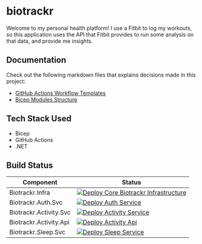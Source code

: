 # biotrackr

Welcome to my personal health platform! I use a Fitbit to log my workouts, so this application uses the API that Fitbit provides to run some analysis on that data, and provide me insights.

## Documentation

Check out the following markdown files that explains decisions made in this project:

- [GitHub Actions Workflow Templates](./docs/github-workflow-templates.md)
- [Bicep Modules Structure](./docs/bicep-modules-structure.md)

## Tech Stack Used

- Bicep
- GitHub Actions
- .NET

## Build Status

| Component | Status |
| --------- | ------ |
| Biotrackr.Infra | [![Deploy Core Biotrackr Infrastructure](https://github.com/willvelida/biotrackr/actions/workflows/deploy-core-infra.yml/badge.svg)](https://github.com/willvelida/biotrackr/actions/workflows/deploy-core-infra.yml) |
| Biotrackr.Auth.Svc| [![Deploy Auth Service](https://github.com/willvelida/biotrackr/actions/workflows/deploy-auth-service.yml/badge.svg)](https://github.com/willvelida/biotrackr/actions/workflows/deploy-auth-service.yml) |
| Biotrackr.Activity.Svc | [![Deploy Activity Service](https://github.com/willvelida/biotrackr/actions/workflows/deploy-activity-service.yml/badge.svg)](https://github.com/willvelida/biotrackr/actions/workflows/deploy-activity-service.yml) |
| Biotrackr.Activity.Api | [![Deploy Activity Api](https://github.com/willvelida/biotrackr/actions/workflows/deploy-activity-api.yml/badge.svg)](https://github.com/willvelida/biotrackr/actions/workflows/deploy-activity-api.yml) |
| Biotrackr.Sleep.Svc | [![Deploy Sleep Service](https://github.com/willvelida/biotrackr/actions/workflows/deploy-sleep-service.yml/badge.svg)](https://github.com/willvelida/biotrackr/actions/workflows/deploy-sleep-service.yml) |